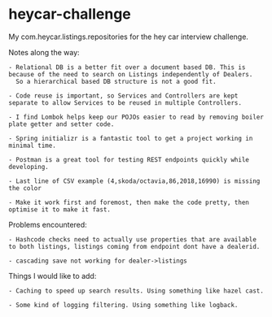 # heycar-challenge
My com.heycar.listings.repositories for the hey car interview challenge.

Notes along the way:

    - Relational DB is a better fit over a document based DB. This is because of the need to search on Listings independently of Dealers.
      So a hierarchical based DB structure is not a good fit.

    - Code reuse is important, so Services and Controllers are kept separate to allow Services to be reused in multiple Controllers.

    - I find Lombok helps keep our POJOs easier to read by removing boiler plate getter and setter code.

    - Spring initializr is a fantastic tool to get a project working in minimal time.

    - Postman is a great tool for testing REST endpoints quickly while developing.

    - Last line of CSV example (4,skoda/octavia,86,2018,16990) is missing the color

    - Make it work first and foremost, then make the code pretty, then optimise it to make it fast.

Problems encountered:

    - Hashcode checks need to actually use properties that are available to both listings, listings coming from endpoint dont have a dealerid.

    - cascading save not working for dealer->listings

Things I would like to add:

    - Caching to speed up search results. Using something like hazel cast.

    - Some kind of logging filtering. Using something like logback.